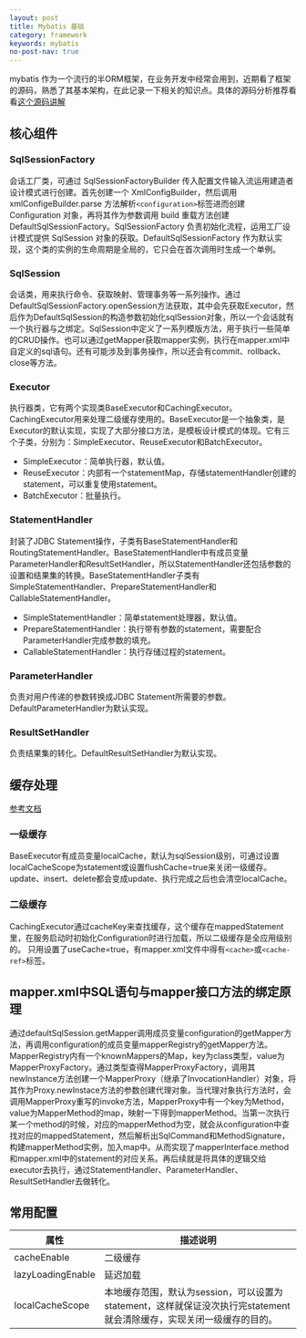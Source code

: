 ```yaml
---
layout: post
title: Mybatis 基础
category: framework
keywords: mybatis
no-post-nav: true
---
```


mybatis 作为一个流行的半ORM框架，在业务开发中经常会用到，近期看了框架的源码，熟悉了其基本架构，在此记录一下相关的知识点。具体的源码分析推荐看看[这个源码讲解](https://www.jianshu.com/nb/21611095)

## 核心组件
### SqlSessionFactory
会话工厂类，可通过 SqlSessionFactoryBuilder 传入配置文件输入流运用建造者设计模式进行创建。首先创建一个 XmlConfigBuilder，然后调用 xmlConfigeBuilder.parse 方法解析`<configuration>`标签进而创建 Configuration 对象，再将其作为参数调用 build 重载方法创建 DefaultSqlSessionFactory。SqlSessionFactory 负责初始化流程，运用工厂设计模式提供 SqlSession 对象的获取。DefaultSqlSessionFactory 作为默认实现，这个类的实例的生命周期是全局的，它只会在首次调用时生成一个单例。

### SqlSession
会话类，用来执行命令、获取映射、管理事务等一系列操作。通过DefaultSqlSessionFactory.openSession方法获取，其中会先获取Executor，然后作为DefaultSqlSession的构造参数初始化sqlSession对象，所以一个会话就有一个执行器与之绑定。SqlSession中定义了一系列模版方法，用于执行一些简单的CRUD操作。也可以通过getMapper获取mapper实例，执行在mapper.xml中自定义的sql语句。还有可能涉及到事务操作，所以还会有commit、rollback、close等方法。

### Executor
执行器类，它有两个实现类BaseExecutor和CachingExecutor。CachingExecutor用来处理二级缓存使用的。BaseExecutor是一个抽象类，是Executor的默认实现，实现了大部分接口方法，是模板设计模式的体现。它有三个子类，分别为：SimpleExecutor、ReuseExecutor和BatchExecutor。
- SimpleExecutor：简单执行器，默认值。
- ReuseExecutor：内部有一个statementMap，存储statementHandler创建的statement，可以重复使用statement。
- BatchExecutor：批量执行。

### StatementHandler
封装了JDBC Statement操作，子类有BaseStatementHandler和RoutingStatementHandler。BaseStatementHandler中有成员变量ParameterHandler和ResultSetHandler，所以StatementHandler还包括参数的设置和结果集的转换。BaseStatementHandler子类有SimpleStatementHandler、PrepareStatementHandler和CallableStatementHandler。
- SimpleStatementHandler：简单statement处理器，默认值。
- PrepareStatementHandler：执行带有参数的statement，需要配合ParameterHandler完成参数的填充。
- CallableStatementHandler：执行存储过程的statement。

### ParameterHandler
负责对用户传递的参数转换成JDBC Statement所需要的参数。DefaultParameterHandler为默认实现。

### ResultSetHandler
负责结果集的转化。DefaultResultSetHandler为默认实现。

## 缓存处理
[参考文档](https://www.cnblogs.com/xrq730/p/6991655.html)

### 一级缓存
BaseExecutor有成员变量localCache，默认为sqlSession级别，可通过设置localCacheScope为statement或设置flushCache=true来关闭一级缓存。
update、insert、delete都会变成update、执行完成之后也会清空localCache。

### 二级缓存
CachingExecutor通过cacheKey来查找缓存，这个缓存在mappedStatement里，在服务启动时初始化Configuration时进行加载，所以二级缓存是全应用级别的。
只用设置了useCache=true，有mapper.xml文件中得有`<cache>`或`<cache-ref>`标签。

## mapper.xml中SQL语句与mapper接口方法的绑定原理
通过defaultSqlSession.getMapper调用成员变量configuration的getMapper方法，再调用configuration的成员变量mapperRegistry的getMapper方法。MapperRegistry内有一个knownMappers的Map，key为class类型，value为MapperProxyFactory。通过类型查得MapperProxyFactory，调用其newInstance方法创建一个MapperProxy（继承了InvocationHandler）对象，将其作为Proxy.newInstace方法的参数创建代理对象。当代理对象执行方法时，会调用MapperProxy重写的invoke方法，MapperProxy中有一个key为Method，value为MapperMethod的map，映射一下得到mapperMethod。当第一次执行某一个method的时候，对应的mapperMethod为空，就会从configuration中查找对应的mappedStatement，然后解析出SqlCommand和MethodSignature，构建mapperMethod实例，加入map中。从而实现了mapperInterface.method和mapper.xml中的statement的对应关系。再后续就是将具体的逻辑交给executor去执行，通过StatementHandler、ParameterHandler、ResultSetHandler去做转化。

## 常用配置
|属性|描述说明|
|-|-|
|cacheEnable|二级缓存|
|lazyLoadingEnable|延迟加载
|localCacheScope|本地缓存范围，默认为session，可以设置为statement，这样就保证没次执行完statement就会清除缓存，实现关闭一级缓存的目的。